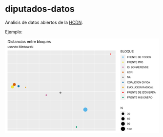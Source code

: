 # diputados-datos
Analisis de datos abiertos de la [HCDN](https://datos.hcdn.gob.ar/).

Ejemplo:

![](data/distbloq.png)